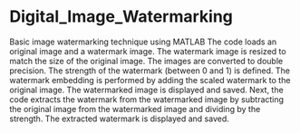 # Digital_Image_Watermarking
Basic image watermarking technique using MATLAB
The code loads an original image and a watermark image. The watermark image is resized to match the size of the original image. The images are converted to double precision. The strength of the watermark (between 0 and 1) is defined. The watermark embedding is performed by adding the scaled watermark to the original image. The watermarked image is displayed and saved.
Next, the code extracts the watermark from the watermarked image by subtracting the original image from the watermarked image and dividing by the strength. The extracted watermark is displayed and saved.
